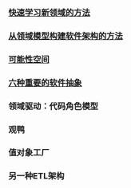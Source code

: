 ### [快速学习新领域的方法](架构思考/快速学习新领域的方法.md)
### [从领域模型构建软件架构的方法](架构思考/从领域模型构建软件架构的方法.md)
### [可能性空间](架构思考/可能性空间.md)
### [六种重要的软件抽象 ](架构思考/六种重要的软件抽象.md)
### 领域驱动：代码角色模型

### 观鸭
### 值对象工厂
### 另一种ETL架构
